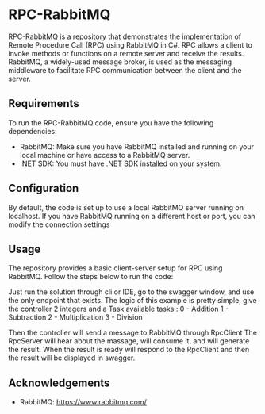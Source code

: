 # RPC-RabbitMQ
RPC-RabbitMQ is a repository that demonstrates the implementation of Remote Procedure Call (RPC) using RabbitMQ in C#. RPC allows a client to invoke methods or functions on a remote server and receive the results. RabbitMQ, a widely-used message broker, is used as the messaging middleware to facilitate RPC communication between the client and the server.

## Requirements
To run the RPC-RabbitMQ code, ensure you have the following dependencies:

- RabbitMQ: Make sure you have RabbitMQ installed and running on your local machine or have access to a RabbitMQ server.
- .NET SDK: You must have .NET SDK installed on your system.


## Configuration
By default, the code is set up to use a local RabbitMQ server running on localhost. If you have RabbitMQ running on a different host or port, you can modify the connection settings 

## Usage
The repository provides a basic client-server setup for RPC using RabbitMQ. Follow the steps below to run the code:

Just run the solution through cli or IDE, go to the swagger window, and use the only endpoint that exists.
The logic of this example is pretty simple, give the controller 2 integers and a Task 
available tasks : 
0 - Addition
1 - Subtraction
2 - Multiplication
3 - Division

Then the controller will send a message to RabbitMQ through RpcClient
The RpcServer will hear about the massage, will consume it, and will generate the result.
When the result is ready will respond to the RpcClient and then the result will be displayed in swagger.

## Acknowledgements

- RabbitMQ: https://www.rabbitmq.com/
